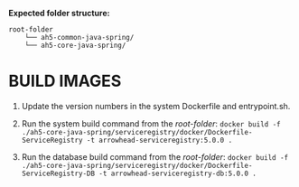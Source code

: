 **Expected folder structure:**

```
root-folder
	└── ah5-common-java-spring/
	└── ah5-core-java-spring/
```

# BUILD IMAGES

1) Update the version numbers in the system Dockerfile and entrypoint.sh.

2) Run the system build command from the _root-folder_: `docker build -f ./ah5-core-java-spring/serviceregistry/docker/Dockerfile-ServiceRegistry -t arrowhead-serviceregistry:5.0.0 .`

3) Run the database build command from the _root-folder_: `docker build -f ./ah5-core-java-spring/serviceregistry/docker/Dockerfile-ServiceRegistry-DB -t arrowhead-serviceregistry-db:5.0.0 .`